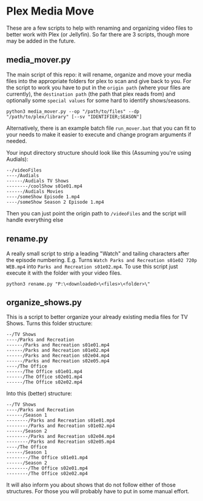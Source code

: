 # Plex Media Move

These are a few scripts to help with renaming and organizing video files to better work with
Plex (or Jellyfin). So far there are 3 scripts, though more may be added in the future.

## media_mover.py

The main script of this repo: it will rename, organize and move your media files into the 
appropriate folders for plex to scan and give back to you. For the script to work you have 
to put in the `origin path` (where your files are currently), the `destination path` (the path
that plex reads from) and optionally some `special values` for some hard to identify shows/seasons.
```shell
python3 media_mover.py --op "/path/to/files" --dp "/path/to/plex/library" [--sv "IDENTIFIER;SEASON"]
```
Alternatively, there is an example batch file ``run_mover.bat`` that you can fit to your needs 
to make it easier to execute and change program arguments if needed.

Your input directory structure should look like this (Assuming you're using Audials):
```
--/videoFiles
----/Audials
------/Audials TV Shows
--------/coolShow s01e01.mp4
------/Audials Movies
----/someShow Episode 1.mp4
----/someShow Season 2 Episode 1.mp4
```
Then you can just point the origin path to `/videoFiles` and the script will handle everything else

## rename.py

A really small script to strip a leading "Watch" and tailing characters after the episode 
numbering. E.g. Turns ``Watch Parks and Recreation s01e02 720p WEB.mp4`` into 
`Parks and Recreation s01e02.mp4`. To use this script just execute it with the folder with your 
video files.
```shell
python3 rename.py "P:\<downloaded>\<files>\<folder>\"
```

## organize_shows.py

This is a script to better organize your already existing media files for TV Shows. Turns 
this folder structure:
```
--/TV Shows
----/Parks and Recreation
------/Parks and Recreation s01e01.mp4
------/Parks and Recreation s01e02.mp4
------/Parks and Recreation s02e04.mp4
------/Parks and Recreation s02e05.mp4
----/The Office
------/The Office s01e01.mp4
------/The Office s02e01.mp4
------/The Office s02e02.mp4
```
Into this (better) structure:
```
--/TV Shows
----/Parks and Recreation
------/Season 1
--------/Parks and Recreation s01e01.mp4
--------/Parks and Recreation s01e02.mp4
------/Season 2
--------/Parks and Recreation s02e04.mp4
--------/Parks and Recreation s02e05.mp4
----/The Office
------/Season 1
--------/The Office s01e01.mp4
------/Season 2
--------/The Office s02e01.mp4
--------/The Office s02e02.mp4
```
It will also inform you about shows that do not follow either of those structures. For those
you will probably have to put in some manual effort.